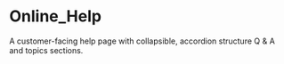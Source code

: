 # Online_Help
A customer-facing help page with collapsible, accordion structure Q &amp; A and topics sections.
